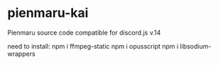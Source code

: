 # pienmaru-kai
Pienmaru source code compatible for discord.js v.14

need to install:
npm i ffmpeg-static
npm i opusscript
npm i libsodium-wrappers